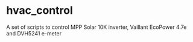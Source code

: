 # hvac_control
A set of scripts to control MPP Solar 10K inverter, Vaillant EcoPower 4.7e and DVH5241 e-meter
